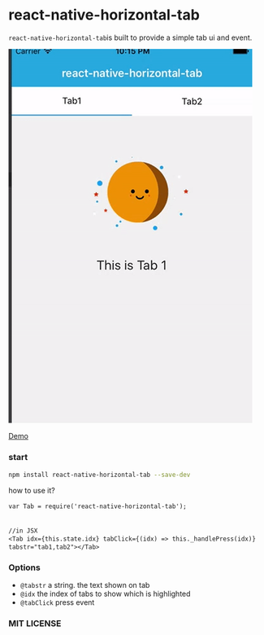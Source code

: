 # react-native-horizontal-tab

`react-native-horizontal-tab`is built to provide a simple tab ui and event.

<img src="./screenshots/tab-gif.gif" />


[Demo](https://github.com/JackPu/react-native-horizontal-tab/blob/master/example/index.ios.js)


### start

``` bash
npm install react-native-horizontal-tab --save-dev
```
how to use it?

``` 
var Tab = require('react-native-horizontal-tab');


//in JSX
<Tab idx={this.state.idx} tabClick={(idx) => this._handlePress(idx)} tabstr="tab1,tab2"></Tab>
```

### Options

+ `@tabstr` a string. the text shown on tab
+ `@idx` the index of tabs to show which is highlighted
+ `@tabClick` press event


### MIT LICENSE


